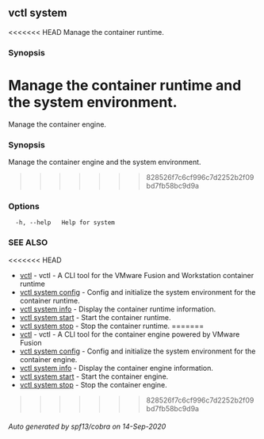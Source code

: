 ## vctl system

<<<<<<< HEAD
Manage the container runtime.

### Synopsis

Manage the container runtime and the system environment.
=======
Manage the container engine.

### Synopsis

Manage the container engine and the system environment.
>>>>>>> 828526f7c6cf996c7d2252b2f09bd7fb58bc9d9a

### Options

```
  -h, --help   Help for system
```

### SEE ALSO

<<<<<<< HEAD
* [vctl](vctl.md)	 - vctl - A CLI tool for the VMware Fusion and Workstation container runtime
* [vctl system config](vctl_system_config.md)	 - Config and initialize the system environment for the container runtime.
* [vctl system info](vctl_system_info.md)	 - Display the container runtime information.
* [vctl system start](vctl_system_start.md)	 - Start the container runtime.
* [vctl system stop](vctl_system_stop.md)	 - Stop the container runtime.
=======
* [vctl](vctl.md)	 - vctl - A CLI tool for the container engine powered by VMware Fusion
* [vctl system config](vctl_system_config.md)	 - Config and initialize the system environment for the container engine.
* [vctl system info](vctl_system_info.md)	 - Display the container engine information.
* [vctl system start](vctl_system_start.md)	 - Start the container engine.
* [vctl system stop](vctl_system_stop.md)	 - Stop the container engine.
>>>>>>> 828526f7c6cf996c7d2252b2f09bd7fb58bc9d9a

###### Auto generated by spf13/cobra on 14-Sep-2020
